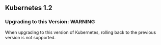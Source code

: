 ## Kubernetes 1.2

### Upgrading to this Version: WARNING
When upgrading to this version of Kubernetes, rolling back to the previous version is not supported.
